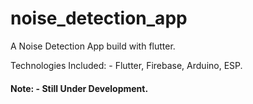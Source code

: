 # noise_detection_app

A Noise Detection App build with flutter. 

Technologies Included: - 
Flutter, Firebase, Arduino, ESP.

#### Note: - Still Under Development.
